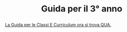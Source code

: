 # **<p align="center">Guida per il 3° anno</p>**

[La Guida per le Classi E Curriculum ora si trova QUA.](https://github.com/artaeun/IBM-UniPD)
